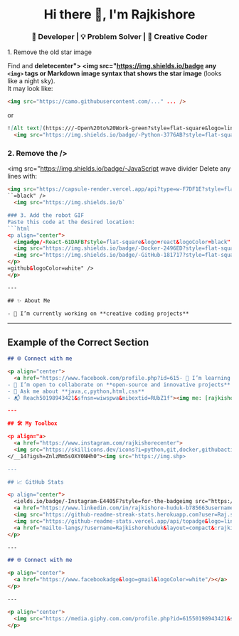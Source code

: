 <h1 align="center">Hi there 👋, I'm Rajkishore </h1>
<h3 align="center">🚀 Developer | 💡 Problem Solver | 🎨 Creative Coder</h3>

<p align=" Fix

### 1. Remove the old star image
Find and **deletecenter">
  <img src="https://img.shields.io/badge any `<img>` tags or Markdown image syntax that shows the star image** (looks like a night sky).  
It may look like:
```html
<img src="https://camo.githubusercontent.com/..." ... />
```
or
```markdown
![Alt text](https:///-Open%20to%20Work-green?style=flat-square&logo=linkedin" />
  <img src="https://img.shields.io/badge/-Python-3776AB?style=flat-square&logo=python&logoColor=white"camo.githubusercontent.com/...)
```

### 2. Remove the />
  <img src="https://img.shields.io/badge/-JavaScript wave divider
Delete any lines with:
```html
<img src="https://capsule-render.vercel.app/api?type=w-F7DF1E?style=flat-square&logo=javascript&logoColoraving&color=gradient&height=100&section=footer"/>
``=black" />
  <img src="https://img.shields.io/b`

### 3. Add the robot GIF
Paste this code at the desired location:
```html
<p align="center">
  <imgadge/-React-61DAFB?style=flat-square&logo=react&logoColor=black" />
  <img src="https://img.shields.io/badge/-Docker-2496ED?style=flat-square&logo=docker& src="https://media.giphy.com/media/U3qYN8S0j3bpK/giphy.giflogoColor=white" />
  <img src="https://img.shields.io/badge/-GitHub-181717?style=flat-square&logo" width="200px" alt="Dancing Robot"/>
</p>
=github&logoColor=white" />
</p>

---

## ✨ About Me

- 🔭 I’m currently working on **creative coding projects**
```

---

## Example of the Correct Section

````markdown name=README.md
## 🌐 Connect with me

<p align="center">
  <a href="https://www.facebook.com/profile.php?id=615- 🌱 I’m learning **Web Devlopement**
- 👯 I’m open to collaborate on **open-source and innovative projects**
- 💬 Ask me about **java,c,python,html,css**
- 📬 Reach50198943421&sfnsn=wiwspwa&mibextid=RUbZ1f"><img me: [rajkishorehuduk@gmail.com](mailto:rajkishore src="https://img.shields.io/badge/-Facebook-1877F2?style=for-the-badge&logo=facebook&logoColor=white"/></huduk@gmail.com)

---

## 🛠️ My Toolbox

<p align="a>
  <a href="https://www.instagram.com/rajkishorecenter">
  <img src="https://skillicons.dev/icons?i=python,git,docker,githubactions,vscode,azure" />
</__14?igsh=ZnlzMm5sOXY0NHh0"><img src="https://img.shp>

---

## 📈 GitHub Stats

<p align="center">
  <ields.io/badge/-Instagram-E4405F?style=for-the-badgeimg src="https://github-readme-stats.vercel.app/api?&logo=instagram&logoColor=white"/></a>
  <a href="https://www.linkedin.com/in/rajkishore-huduk-b785663username=Rajkishorehuduk&theme=tokyonight&show_icons=true&61?utm_source=share&utm_campaign=share_via&utm_content=profile&utm_medium=android_app"><img src="https://imghide_title=true" height="165"/>
  <img src="https://github-readme-streak-stats.herokuapp.com?user=Raj.shields.io/badge/-LinkedIn-0077B5?style=for-the-bkishorehuduk&theme=tokyonight" height="165"/>
  <img src="https://github-readme-stats.vercel.app/api/topadge&logo=linkedin&logoColor=white"/></a>
  <a href="mailto-langs/?username=Rajkishorehuduk&layout=compact&:rajkishorehuduk@gmail.com"><img src="https://img.shields.io/badge/-Gmail-D14836?style=for-the-btheme=tokyonight" height="165"/>
</p>

---

## 🌐 Connect with me

<p align="center">
  <a href="https://www.facebookadge&logo=gmail&logoColor=white"/></a>
</p>

---

<p align="center">
  <img src="https://media.giphy.com.com/profile.php?id=61550198943421&sfnsn=/media/U3qYN8S0j3bpK/giphy.gif" width="200px" alt="wiwspwa&mibextid=RUbZ1f"><img src="https://img.shields.io/bDancing Robot"/>
</p>
